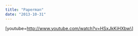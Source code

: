 ```yaml
---
title: "Paperman"
date: "2013-10-31"
---
```


\[youtube=http://www.youtube.com/watch?v=HSxJkKiHXbw\]
